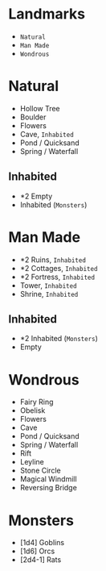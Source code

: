# Landmarks
- `Natural`
- `Man Made`
- `Wondrous`

# Natural
- Hollow Tree
- Boulder
- Flowers
- Cave, `Inhabited`
- Pond / Quicksand
- Spring / Waterfall

## Inhabited
- *2 Empty
- Inhabited (`Monsters`)

# Man Made
- *2 Ruins, `Inhabited`
- *2 Cottages, `Inhabited`
- *2 Fortress, `Inhabited`
- Tower, `Inhabited`
- Shrine, `Inhabited`
  
## Inhabited
- *2 Inhabited (`Monsters`)
- Empty

# Wondrous
- Fairy Ring
- Obelisk
- Flowers
- Cave
- Pond / Quicksand
- Spring / Waterfall
- Rift
- Leyline
- Stone Circle
- Magical Windmill
- Reversing Bridge

# Monsters
- [1d4] Goblins
- [1d6] Orcs
- [2d4-1] Rats